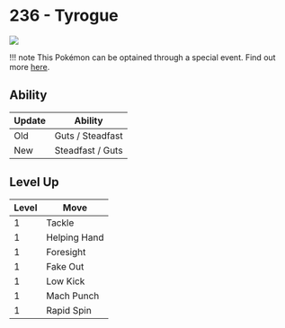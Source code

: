 # 236 - Tyrogue
![][236]

!!! note
    This Pokémon can be optained through a special event. Find out more [here](../../special_events/#baby-pokemon-egg-gift).

## Ability

Update | Ability
---    | ---
Old    | Guts / Steadfast
New    | Steadfast / Guts

## Level Up

Level | Move
---   | ---
  1   | Tackle
  1   | Helping Hand
  1   | Foresight
  1   | Fake Out
  1   | Low Kick
  1   | Mach Punch
  1   | Rapid Spin



[236]: ../img/pokemon/236.png

